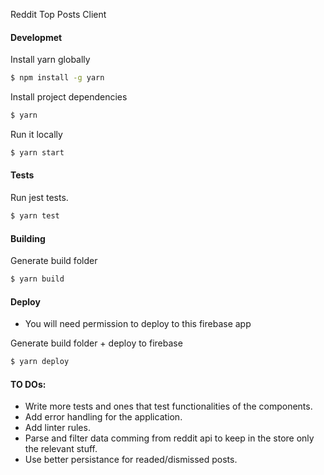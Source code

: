 Reddit Top Posts Client 

#### Developmet

Install yarn globally

``` bash
$ npm install -g yarn
```

Install project dependencies

``` bash
$ yarn
```

Run it locally

``` bash
$ yarn start
```

#### Tests

Run jest tests.

``` bash
$ yarn test
```

#### Building

Generate build folder

``` bash
$ yarn build
```

#### Deploy

- You will need permission to deploy to this firebase app

Generate build folder + deploy to firebase

``` bash
$ yarn deploy
```

#### TO DOs:

- Write more tests and ones that test functionalities of the components.
- Add error handling for the application.
- Add linter rules.
- Parse and filter data comming from reddit api to keep in the store only the relevant stuff.
- Use better persistance for readed/dismissed posts.